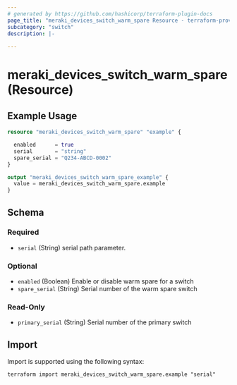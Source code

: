 ```yaml
---
# generated by https://github.com/hashicorp/terraform-plugin-docs
page_title: "meraki_devices_switch_warm_spare Resource - terraform-provider-meraki"
subcategory: "switch"
description: |-
  
---
```


# meraki_devices_switch_warm_spare (Resource)



## Example Usage

```terraform
resource "meraki_devices_switch_warm_spare" "example" {

  enabled      = true
  serial       = "string"
  spare_serial = "Q234-ABCD-0002"
}

output "meraki_devices_switch_warm_spare_example" {
  value = meraki_devices_switch_warm_spare.example
}
```

<!-- schema generated by tfplugindocs -->
## Schema

### Required

- `serial` (String) serial path parameter.

### Optional

- `enabled` (Boolean) Enable or disable warm spare for a switch
- `spare_serial` (String) Serial number of the warm spare switch

### Read-Only

- `primary_serial` (String) Serial number of the primary switch

## Import

Import is supported using the following syntax:

```shell
terraform import meraki_devices_switch_warm_spare.example "serial"
```
